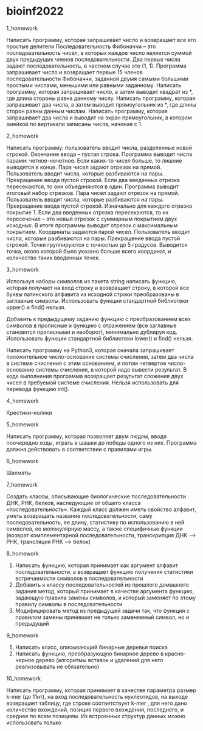 # bioinf2022

1_homework 

Написать программу, которая запрашивает число и возвращает все его простые делители
Последовательность Фибоначчи – это последовательность чисел, в которых каждое число является суммой двух предыдущих членов последовательности. Два первых числа задают последовательность, в частном случае это (1, 1). Программа запрашивает число и возвращает первые 15 членов последовательности Фибоначчи, заданной двумя самыми большими простыми числами, меньшими или равными заданному.
Написать программу, которая запрашивает число, а затем выводит квадрат из *, где длина стороны равна данному числу.
Написать программу, которая запрашивает два числа, а затем выводит прямоугольник из *, где длины сторон равны данным числам.
Написать программу, которая запрашивает два числа и выводит на экран прямоугольник, в котором змейкой по вертикали записаны числа, начиная с 1. 

2_homework

Написать программу: пользователь вводит числа, разделенные новой строкой. Окончание ввода – пустая строка. Программа выводит числа парами: четное-нечетное. Если каких-то чисел больше, то лишние выводятся в конце.
Пара чисел задают отрезок на прямой. Пользователь вводит числа, которые разбиваются на пары. Прекращение ввода пустой строкой. Если два введенных отрезка пересекаются, то они объединяются в один. Программа выводит итоговый набор отрезков.
Пара чисел задают отрезок на прямой. Пользователь вводит числа, которые разбиваются на пары. Прекращение ввода пустой строкой. Изначально для каждого отрезка покрытие 1. Если два введенных отрезка пересекаются, то их пересечение – это новый отрезок с суммарным покрытием двух исходных. В итоге программы выводит отрезок с максимальным покрытием.
Координаты задаются парой чисел. Пользователь вводит числа, которые разбиваются на пары. Прекращение ввода пустой строкой. Точки группируются с точностью до 5 градусов. Выводится точка, около которой было указано больше всего координат, и количество таких введенных точек.

3_homework

Используя наборы символов из пакета string написать функцию, которая получает на вход строку и возвращает строку, в которой все буквы латинского алфавита из исходной строки преобразованы в заглавные символы. Использовать функции стандартной библиотеки upper() и find() нельзя.

Добавить к предыдущему заданию функцию с преобразованием всех символов в прописные и функцию с отражением (все заглавные становятся прописными и наоборот), минимально дублируя код. Использовать функции стандартной библиотеки lower() и find() нельзя.

Написать программу на Python3, которая сначала запрашивает положительное число-основание системы счисления, затем два числа в системе счисления с этим основанием, и потом четвертое число-основание системы счисления, в которой надо вывести результат. В ходе выполнения программа возвращает результат сложения двух чисел в требуемой системе счисления. Нельзя использовать для перевода функцию int().

4_homework

Крестики-нолики

5_homework

Написать программу, которая позволяет двум людям, вводя поочередно ходы, играть в шашки до победы одного из них. Программа должна действовать в соответствии с правилами игры.

6_homework

Шахматы

7_homework

Создать классы, описывающие биологические последовательности ДНК, РНК, белков, наследующие от общего класса «последовательность». Каждый класс должен иметь свойство алфавит, уметь возвращать название последовательности, саму последовательность, ее длину, статистику по использованию в ней символов, ее молекулярную массу, а также специфичные функции (возврат комплементарной последовательности, транскрипция ДНК --> РНК, трансляция РНК --> белок)

8_homework

1. Написать функцию, которая принимает как аргумент алфавит последовательности, а возвращает функцию получения статистики встречаемости символов в последовательности
2. Добавить к классу последовательностей из прошлого домашнего задания метод, который принимает в качестве аргумента функцию, задающую правила замены символов, и который заменяет по этому правилу символы в последовательности
3. Модифицировать метод из предыдущей задачи так, что функция с правилом замены принимает не только заменяемый символ, но и предыдущий

9_homework

1. Написать класс, описывающий бинарные деревья поиска
2. Написать функцию, преобразующую бинарное дерево в красно-черное дерево (алгоритмы вставок и удалений для него реализовывать не обязательно)

10_homework

Написать программу, которая принимает в качестве параметра размер k-mer (до 11нт), на вход последовательность нуклеотидов, на выходе возвращает таблицу, где строке соответствует k-mer , для него дано количество вхождений, позиция первого вхождения, последнего, и среднее по всем позициям. Из встроенных структур данных можно использовать только 









